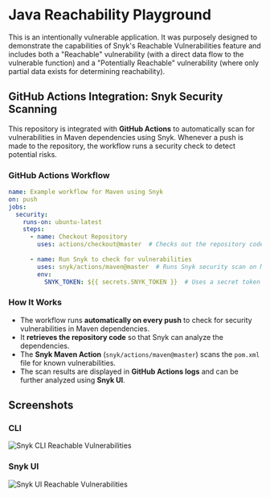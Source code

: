 # Java Reachability Playground

This is an intentionally vulnerable application. It was purposely designed to demonstrate the capabilities of Snyk's Reachable
Vulnerabilities feature and includes both a "Reachable" vulnerability (with a direct data flow to the vulnerable function) and a "Potentially Reachable" vulnerability (where only partial data exists for determining reachability).

## GitHub Actions Integration: Snyk Security Scanning
This repository is integrated with **GitHub Actions** to automatically scan for vulnerabilities in Maven dependencies using Snyk.
Whenever a push is made to the repository, the workflow runs a security check to detect potential risks.

### **GitHub Actions Workflow**

```yaml
name: Example workflow for Maven using Snyk
on: push
jobs:
  security:
    runs-on: ubuntu-latest
    steps:
      - name: Checkout Repository
        uses: actions/checkout@master  # Checks out the repository code
      
      - name: Run Snyk to check for vulnerabilities
        uses: snyk/actions/maven@master  # Runs Snyk security scan on Maven dependencies
        env:
          SNYK_TOKEN: ${{ secrets.SNYK_TOKEN }}  # Uses a secret token for Snyk authentication
```

### **How It Works**
- The workflow runs **automatically on every push** to check for security vulnerabilities in Maven dependencies.
- It **retrieves the repository code** so that Snyk can analyze the dependencies.
- The **Snyk Maven Action** (`snyk/actions/maven@master`) scans the `pom.xml` file for known vulnerabilities.
- The scan results are displayed in **GitHub Actions logs** and can be further analyzed using **Snyk UI**.

## Screenshots

### CLI
![Snyk CLI Reachable Vulnerabilities](CLI_reachable.png)

### Snyk UI
![Snyk UI Reachable Vulnerabilities](UI_reachable.png)


